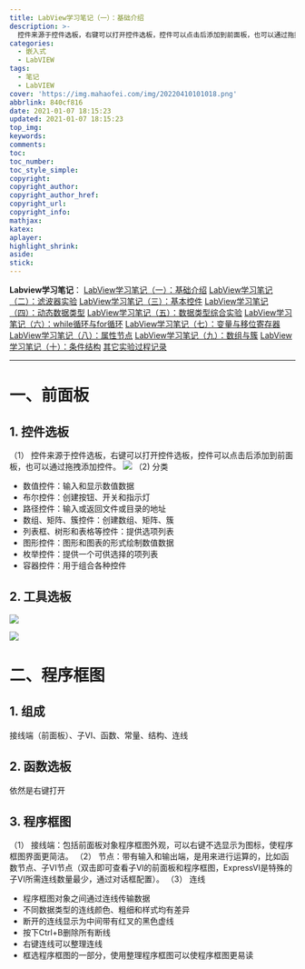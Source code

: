 ```yaml
---
title: LabView学习笔记（一）：基础介绍
description: >-
  控件来源于控件选板，右键可以打开控件选板，控件可以点击后添加到前面板，也可以通过拖拽添加控件。程序框图由接线端（前面板）、子VI、函数、常量、结构、连线等组成。
categories:
  - 嵌入式
  - LabVIEW
tags:
  - 笔记
  - LabVIEW
cover: 'https://img.mahaofei.com/img/20220410101018.png'
abbrlink: 840cf816
date: 2021-01-07 18:15:23
updated: 2021-01-07 18:15:23
top_img:
keywords:
comments:
toc:
toc_number:
toc_style_simple:
copyright:
copyright_author:
copyright_author_href:
copyright_url:
copyright_info:
mathjax:
katex:
aplayer:
highlight_shrink:
aside:
stick:
---
```


**Labview学习笔记**：
[LabView学习笔记（一）：基础介绍](https://blog.csdn.net/weixin_44543463/article/details/112325523)
[LabView学习笔记（二）：滤波器实验](https://blog.csdn.net/weixin_44543463/article/details/112329185)
[LabView学习笔记（三）：基本控件](https://blog.csdn.net/weixin_44543463/article/details/112364388)
[LabView学习笔记（四）：动态数据类型](https://blog.csdn.net/weixin_44543463/article/details/112366358)
[LabView学习笔记（五）：数据类型综合实验](https://blog.csdn.net/weixin_44543463/article/details/112392799)
[LabView学习笔记（六）：while循环与for循环](https://blog.csdn.net/weixin_44543463/article/details/112393383)
[LabView学习笔记（七）：变量与移位寄存器](https://blog.csdn.net/weixin_44543463/article/details/112431393)
[LabView学习笔记（八）：属性节点](https://blog.csdn.net/weixin_44543463/article/details/112470713)
[LabView学习笔记（九）：数组与簇](https://blog.csdn.net/weixin_44543463/article/details/112529983)
[LabView学习笔记（十）：条件结构](https://blog.csdn.net/weixin_44543463/article/details/112571924)
[其它实验过程记录](https://blog.csdn.net/weixin_44543463/category_10714833.html)

---

# 一、前面板
## 1. 控件选板

（1） 控件来源于控件选板，右键可以打开控件选板，控件可以点击后添加到前面板，也可以通过拖拽添加控件。
![](https://img.mahaofei.com/img/202112231047048-labview-notes1-1.png)
（2) 分类

* 数值控件：输入和显示数值数据
* 布尔控件：创建按钮、开关和指示灯
* 路径控件：输入或返回文件或目录的地址
* 数组、矩阵、簇控件：创建数组、矩阵、簇
* 列表框、树形和表格等控件：提供选项列表
* 图形控件：图形和图表的形式绘制数值数据
* 枚举控件：提供一个可供选择的项列表
* 容器控件：用于组合各种控件
## 2. 工具选板
![](https://img.mahaofei.com/img/202112231047795-labview-notes1-2.png)


![](https://img.mahaofei.com/img/20220410101018.png)

# 二、程序框图
## 1. 组成
  接线端（前面板）、子VI、函数、常量、结构、连线
## 2. 函数选板
  依然是右键打开
## 3. 程序框图
（1） 接线端：包括前面板对象程序框图外观，可以右键不选显示为图标，使程序框图界面更简洁。
（2） 节点：带有输入和输出端，是用来进行运算的，比如函数节点、子VI节点（双击即可查看子VI的前面板和程序框图，ExpressVI是特殊的子VI所需连线数量最少，通过对话框配置）。
（3） 连线
* 程序框图对象之间通过连线传输数据
* 不同数据类型的连线颜色、粗细和样式均有差异
* 断开的连线显示为中间带有红叉的黑色虚线
* 按下Ctrl+B删除所有断线
* 右键连线可以整理连线
* 框选程序框图的一部分，使用整理程序框图可以使程序框图更易读